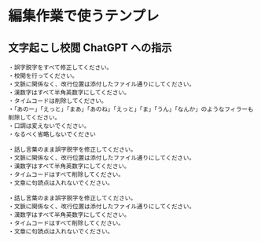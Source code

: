 # 編集作業で使うテンプレ

## 文字起こし校閲 ChatGPT への指示

```text
・誤字脱字をすべて修正してください。
・校閲を行ってください。
・文脈に関係なく、改行位置は添付したファイル通りにしてください。
・漢数字はすべて半角英数字にしてください。
・タイムコードは削除してください。
・「あのー」「えっと」「まあ」「あのね」「えっと」「ま」「うん」「なんか」のようなフィラーも削除してください。
・口調は変えないでください。
・なるべく省略しないでください
```

```text
・話し言葉のまま誤字脱字を修正してください。
・文脈に関係なく、改行位置は添付したファイル通りにしてください。
・漢数字はすべて半角英数字にしてください。
・タイムコードはすべて削除してください。
・文章に句読点は入れないでください。
```

```text
・話し言葉のまま誤字脱字を修正してください。
・文脈に関係なく、改行位置は添付したファイル通りにしてください。
・漢数字はすべて半角英数字にしてください。
・タイムコードはすべて削除してください。
・文章に句読点は入れないでください。
```
